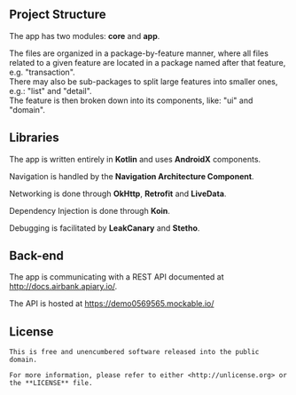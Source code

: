 Project Structure
-----------------
The app has two modules: **core** and **app**.

The files are organized in a package-by-feature manner, where all files related to a given feature are located in a package named after that feature, e.g. "transaction".  
There may also be sub-packages to split large features into smaller ones, e.g.: "list" and "detail".  
The feature is then broken down into its components, like: "ui" and "domain".


Libraries
---------
The app is written entirely in **Kotlin** and uses **AndroidX** components.

Navigation is handled by the **Navigation Architecture Component**.

Networking is done through **OkHttp**, **Retrofit** and **LiveData**.

Dependency Injection is done through **Koin**.

Debugging is facilitated by **LeakCanary** and **Stetho**.

Back-end
--------
The app is communicating with a REST API documented at http://docs.airbank.apiary.io/.

The API is hosted at https://demo0569565.mockable.io/

License
-------

    This is free and unencumbered software released into the public domain.

    For more information, please refer to either <http://unlicense.org> or the **LICENSE** file.
